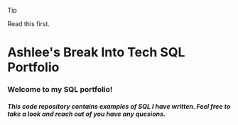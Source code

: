 > [!TIP]
> Read this first. 

# Ashlee's Break Into Tech SQL Portfolio

### Welcome to my SQL portfolio! 
##### This code repository contains examples of SQL I have written. Feel free to take a look and reach out of you have any quesions. 
